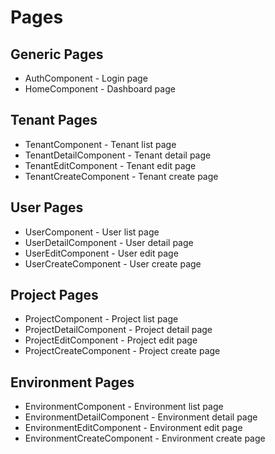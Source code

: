 # Pages

## Generic Pages

- AuthComponent - Login page
- HomeComponent - Dashboard page

## Tenant Pages

- TenantComponent - Tenant list page
- TenantDetailComponent - Tenant detail page
- TenantEditComponent - Tenant edit page
- TenantCreateComponent - Tenant create page

## User Pages

- UserComponent - User list page
- UserDetailComponent - User detail page
- UserEditComponent - User edit page
- UserCreateComponent - User create page

## Project Pages

- ProjectComponent - Project list page
- ProjectDetailComponent - Project detail page
- ProjectEditComponent - Project edit page
- ProjectCreateComponent - Project create page

## Environment Pages

- EnvironmentComponent - Environment list page
- EnvironmentDetailComponent - Environment detail page
- EnvironmentEditComponent - Environment edit page
- EnvironmentCreateComponent - Environment create page
